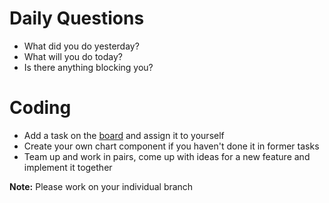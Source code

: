 # Daily Questions

- What did you do yesterday?
- What will you do today?
- Is there anything blocking you?


# Coding

- Add a task on the [board](https://github.com/eleduck/covid19/projects/1) and assign it to yourself
- Create your own chart component if you haven't done it in former tasks
- Team up and work in pairs, come up with ideas for a new feature and implement it together


**Note:** Please work on your individual branch
